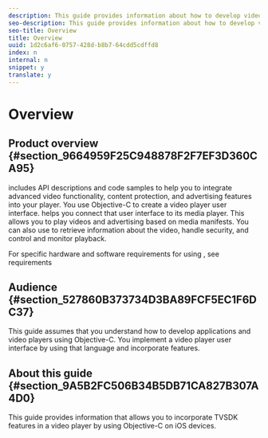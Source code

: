```yaml
---
description: This guide provides information about how to develop video player applications by using for iOS, which is implemented in Objective-C.
seo-description: This guide provides information about how to develop video player applications by using for iOS, which is implemented in Objective-C.
seo-title: Overview
title: Overview
uuid: 1d2c6af6-0757-428d-b8b7-64cdd5cdffd8
index: n
internal: n
snippet: y
translate: y
---
```


# Overview


## Product overview {#section_9664959F25C948878F2F7EF3D360CA95}

<!-- PH element: phrases/primetime-sdk-name --> includes API descriptions and code samples to help you to integrate advanced video functionality, content protection, and advertising features into your player. You use Objective-C to create a video player user interface. <!-- PH element: phrases/primetime-sdk-name --> helps you connect that user interface to its media player. This allows you to play videos and advertising based on media manifests. You can also use <!-- PH element: phrases/primetime-sdk-name --> to retrieve information about the video, handle security, and control and monitor playback.
For specific hardware and software requirements for using  <!-- PH element: phrases/primetime-sdk-name --> , see requirements 

## Audience {#section_527860B373734D3BA89FCF5EC1F6DC37}

This guide assumes that you understand how to develop applications and video players using Objective-C. You implement a video player user interface by using that language and incorporate  <!-- PH element: phrases/primetime-sdk-name --> features.

## About this guide {#section_9A5B2FC506B34B5DB71CA827B307A4D0}

This guide provides information that allows you to incorporate TVSDK features in a video player by using Objective-C on iOS devices.
